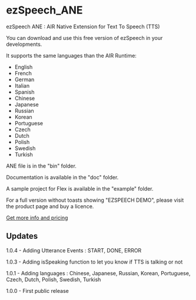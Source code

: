 # ezSpeech_ANE
ezSpeech ANE : AIR Native Extension for Text To Speech (TTS)

You can download and use this free version of ezSpeech in your developments.

It supports the same languages than the AIR Runtime:
- English
- French
- German
- Italian
- Spanish
- Chinese
- Japanese
- Russian
- Korean
- Portuguese
- Czech
- Dutch
- Polish
- Swedish
- Turkish

ANE file is in the "bin" folder.

Documentation is available in the "doc" folder.

A sample project for Flex is available in the "example" folder.

For a full version without toasts showing "EZSPEECH DEMO", please visit the product page and buy a licence.

<a href="http://fabricemontfort.com/product/ezspeech-ane-air-native-extension/">Get more info and pricing</a>

## Updates

1.0.4 - Adding Utterance Events : START, DONE, ERROR

1.0.3 - Adding isSpeaking function to let you know if TTS is talking or not

1.0.1 - Adding languages : Chinese, Japanese, Russian, Korean, Portuguese, Czech, Dutch, Polish, Swedish, Turkish

1.0.0 - First public release